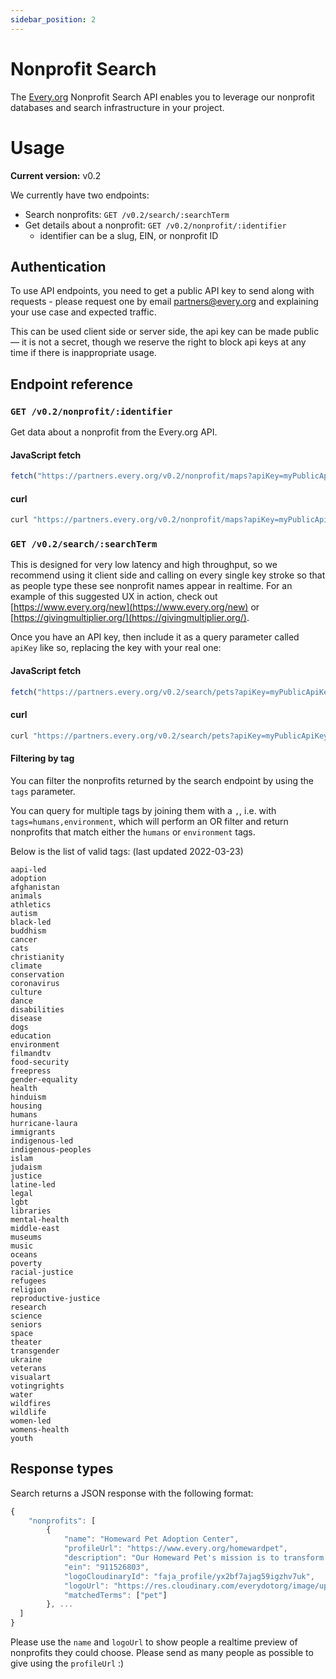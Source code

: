 ```yaml
---
sidebar_position: 2
---
```


# Nonprofit Search

The [Every.org](http://every.org) Nonprofit Search API enables you to leverage our nonprofit databases and search infrastructure in your project.

# Usage

**Current version:** v0.2

We currently have two endpoints:

- Search nonprofits: `GET /v0.2/search/:searchTerm`
- Get details about a nonprofit: `GET /v0.2/nonprofit/:identifier`
  - identifier can be a slug, EIN, or nonprofit ID

## Authentication

To use API endpoints, you need to get a public API key to send along with requests - please request one by email [partners@every.org](mailto:partners@every.org) and explaining your use case and expected traffic.

This can be used client side or server side, the api key can be made public— it is not a secret, though we reserve the right to block api keys at any time if there is inappropriate usage.

## Endpoint reference

### `GET /v0.2/nonprofit/:identifier`

Get data about a nonprofit from the Every.org API.

#### JavaScript fetch

```jsx
fetch("https://partners.every.org/v0.2/nonprofit/maps?apiKey=myPublicApiKey");
```

#### curl

```jsx
curl "https://partners.every.org/v0.2/nonprofit/maps?apiKey=myPublicApiKey"
```

### `GET /v0.2/search/:searchTerm`

This is designed for very low latency and high throughput, so we recommend using it client side and calling on every single key stroke so that as people type these see nonprofit names appear in realtime. For an example of this suggested UX in action, check out [https://www.every.org/new](https://www.every.org/new) or [https://givingmultiplier.org/](https://givingmultiplier.org/).

Once you have an API key, then include it as a query parameter called `apiKey` like so, replacing the key with your real one:

#### JavaScript fetch

```jsx
fetch("https://partners.every.org/v0.2/search/pets?apiKey=myPublicApiKey");
```

#### curl

```jsx
curl "https://partners.every.org/v0.2/search/pets?apiKey=myPublicApiKey"
```

#### Filtering by tag

You can filter the nonprofits returned by the search endpoint by using the `tags` parameter.

You can query for multiple tags by joining them with a `,`, i.e. with
`tags=humans,environment`, which will perform an OR filter and return nonprofits
that match either the `humans` or `environment` tags.

Below is the list of valid tags: (last updated 2022-03-23)

```
aapi-led
adoption
afghanistan
animals
athletics
autism
black-led
buddhism
cancer
cats
christianity
climate
conservation
coronavirus
culture
dance
disabilities
disease
dogs
education
environment
filmandtv
food-security
freepress
gender-equality
health
hinduism
housing
humans
hurricane-laura
immigrants
indigenous-led
indigenous-peoples
islam
judaism
justice
latine-led
legal
lgbt
libraries
mental-health
middle-east
museums
music
oceans
poverty
racial-justice
refugees
religion
reproductive-justice
research
science
seniors
space
theater
transgender
ukraine
veterans
visualart
votingrights
water
wildfires
wildlife
women-led
womens-health
youth
```

## Response types

Search returns a JSON response with the following format:

```jsx
{
	"nonprofits": [
		{
			"name": "Homeward Pet Adoption Center",
			"profileUrl": "https://www.every.org/homewardpet",
			"description": "Our Homeward Pet's mission is to transform the lives of cats and dogs in need through compassionate medical care, positive behavior training, and successful adoption while building a more humane community.",
			"ein": "911526803",
			"logoCloudinaryId": "faja_profile/yx2bf7ajag59igzhv7uk",
			"logoUrl": "https://res.cloudinary.com/everydotorg/image/upload/c_lfill,w_24,h_24,dpr_2/c_crop,ar_24:24/q_auto,f_auto,fl_progressive/faja_profile/yx2bf7ajag59igzhv7uk",
			"matchedTerms": ["pet"]
		}, ...
  ]
}
```

Please use the `name` and `logoUrl` to show people a realtime preview of nonprofits they could choose. Please send as many people as possible to give using the `profileUrl` :)
